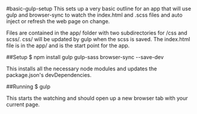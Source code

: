 #basic-gulp-setup
This sets up a very basic outline for an app that will use 
gulp and browser-sync to watch the index.html and .scss
files and auto inject or refresh the web page on change.

Files are contained in the app/ folder with two subdirectories
for /css and scss/. css/ will be updated by gulp when the
scss is saved. The index.html file is in the app/ and is the
start point for the app.

##Setup
$ npm install gulp gulp-sass browser-sync --save-dev

This installs all the necessary node modules and updates the
package.json's devDependencies.

##Running
$ gulp

This starts the watching and should open up a new browser tab
with your current page.
